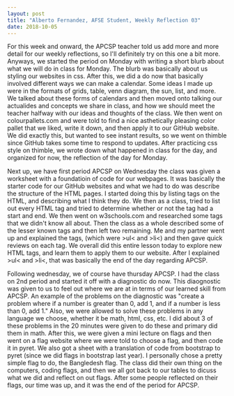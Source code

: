 ```yaml
---
layout: post
title: "Alberto Fernandez, AFSE Student, Weekly Reflection 03"
date: 2018-10-05
---
```


For this week and onward, the APCSP teacher told us add more and more detail for our weekly reflections, so I'll definitely try on this 
one a bit more. Anyways, we started the period on Monday with writing a short blurb about what we will do in class for Monday. The blurb 
was basically about us styling our websites in css. After this, we did a do now that basically involved different ways we can make a 
calendar. Some ideas I made up were in the formats of grids, table, venn diagram, the sun, list, and more. We talked about these forms 
of calendars and then moved onto talking our actualides and concepts we share in class, and how we should meet the teacher halfway 
with our ideas and thoughts of the class. We then went on colourpallets.com and were told to find a nice asthetically 
pleasing color pallet that we liked, write it down, and then apply it to our GitHub website. We did exactly this, but wanted to see
instant results, so we went on thimble since GitHub takes some time to respond to updates. After practicing css style on thimble, we 
wrote down what happened in class for the day, and organized for now, the reflection of the day for Monday.

Next up, we have first period APCSP on Wednesday the class was given a worksheet with a foundatioin of code for our webpages. It was
basically the starter code for our GitHub websites and what we had to do was describe the structure of the HTML pages. I started doing this by listing tags on the HTML, and describing what I think they do. We then as a class, tried to list out every HTML tag and tried to determine whether or not the tag had a start and end. We then went on w3schools.com and researched some tags that we didn't know all about. Then the class as a whole described some of the lesser known tags and then left two remaining. Me and my partner went up and explained the tags, (which were >ul< and >li<) and then gave quick reviews on each tag. We overall did this entire lesson today to explore new HTML tags, and learn them to apply them to our  website. After I explained >ul< and >li<, that was basically the end of the day regarding APCSP.

Following wednesday, we of course have thursday APCSP. I had the class on 2nd period and started it off with a diagnostic do now. This diaognostic was given to us to feel out where we are at in terms of our learned skill from APCSP. An example of the problems on the diagnostic was "create a problem where if a number is greater than 0, add 1, and if a number is less than 0, add 1." Also, we were allowed to solve these problems in any language we choose, whether it be math, html, css, etc. I did about 3 of these problems in the 20 minutes were given to do these and primary did them in math. After this, we were given a mini lecture on flags and then went on a flag website where we were told to choose a flag, and then code it in pyret. We also got a sheet with a translation of code from bootstrap to pyret (since we did flags in bootstrap last year). I personally chose a pretty simple flag to do, the Bangledesh flag. The class did their own thing on the computers, coding flags, and then we all got back to our tables to dicuss what we did and reflect on out flags. After some people reflected on their flags, our time was up, and it was the end of the period for APCSP.
